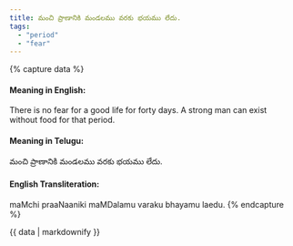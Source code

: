 ```yaml
---
title: మంచి ప్రాణానికి మండలము వరకు భయము లేదు.
tags:
  - "period"
  - "fear"
---
```


{% capture data %}
#### Meaning in English:
There is no fear for a good life for forty days.
A strong man can exist without food for that period.

#### Meaning in Telugu:
మంచి ప్రాణానికి మండలము వరకు భయము లేదు.

#### English Transliteration:
maMchi praaNaaniki maMDalamu varaku bhayamu laedu.
{% endcapture %}

<div class="notice">{{ data | markdownify }}</div>

